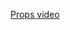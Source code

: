 <a href="https://drive.google.com/file/d/177w2wffGU4jmIwNL0_rBVJZkZTwl2DyK/view?usp=sharing">Props video</a>
